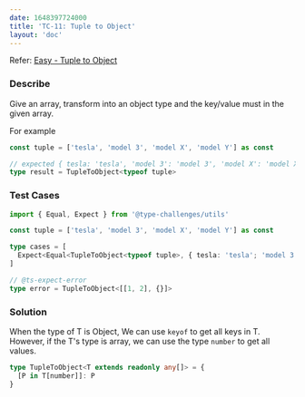 ```yaml
---
date: 1648397724000
title: 'TC-11: Tuple to Object'
layout: 'doc'
---
```


Refer: [Easy - Tuple to Object](https://github.com/type-challenges/type-challenges/blob/main/questions/00011-easy-tuple-to-object/README.md)

### Describe

Give an array, transform into an object type and the key/value must in the given array.

For example

```typescript
const tuple = ['tesla', 'model 3', 'model X', 'model Y'] as const

// expected { tesla: 'tesla', 'model 3': 'model 3', 'model X': 'model X', 'model Y': 'model Y'}
type result = TupleToObject<typeof tuple>
```

### Test Cases

```typescript
import { Equal, Expect } from '@type-challenges/utils'

const tuple = ['tesla', 'model 3', 'model X', 'model Y'] as const

type cases = [
  Expect<Equal<TupleToObject<typeof tuple>, { tesla: 'tesla'; 'model 3': 'model 3'; 'model X': 'model X'; 'model Y': 'model Y' }>>
]

// @ts-expect-error
type error = TupleToObject<[[1, 2], {}]>
```

### Solution

When the type of T is Object, We can use `keyof` to get all keys in T. However, if the T's type is array, we can use the type `number` to get all values.

```typescript
type TupleToObject<T extends readonly any[]> = {
  [P in T[number]]: P
}
```
